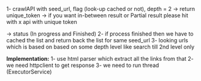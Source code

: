 1- crawlAPI with seed_url, flag (look-up cached or not), depth = 2
  -> return unique_token
 -> if you want in-between result or Partial result please hit with x api with unique token

-> status (In progress and Finished)
2- if process finished then we have to cached the list and return back the list for same seed_url
3- looking urls which is based on based on some depth level like search till 2nd level only

**Implementation:**
1- use html parser which extract all the links from that
2- we need httpclient to get response
3- we need to run thread (ExecutorService)